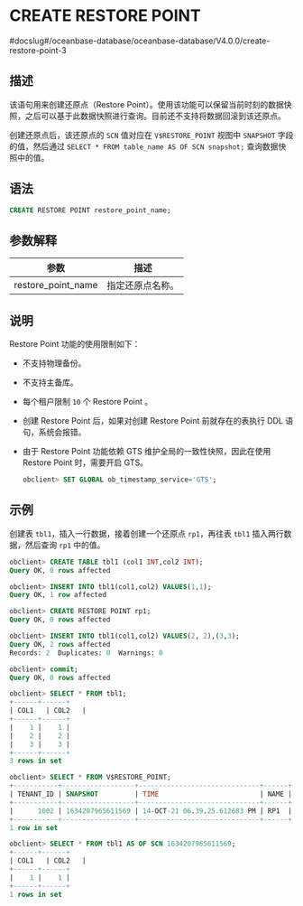 CREATE RESTORE POINT 
=========================================
#docslug#/oceanbase-database/oceanbase-database/V4.0.0/create-restore-point-3


描述 
-----------------------

该语句用来创建还原点（Restore Point）。使用该功能可以保留当前时刻的数据快照，之后可以基于此数据快照进行查询。目前还不支持将数据回滚到该还原点。

创建还原点后，该还原点的 `SCN` 值对应在 `V$RESTORE_POINT` 视图中 `SNAPSHOT` 字段的值，然后通过 `SELECT * FROM table_name AS OF SCN snapshot;` 查询数据快照中的值。

语法 
-----------------------

```sql
CREATE RESTORE POINT restore_point_name;
```



参数解释 
-------------------------



|         参数         |    描述    |
|--------------------|----------|
| restore_point_name | 指定还原点名称。 |



说明 
-----------------------

Restore Point 功能的使用限制如下：

* 不支持物理备份。

  

* 不支持主备库。

  

* 每个租户限制 `10` 个 Restore Point 。

  

* 创建 Restore Point 后，如果对创建 Restore Point 前就存在的表执行 DDL 语句，系统会报错。

  

* 由于 Restore Point 功能依赖 GTS 维护全局的一致性快照，因此在使用 Restore Point 时，需要开启 GTS。

  ```sql
  obclient> SET GLOBAL ob_timestamp_service='GTS';
  ```

  




示例 
-----------------------

创建表 `tbl1`，插入一行数据，接着创建一个还原点 `rp1`，再往表 `tbl1` 插入两行数据，然后查询 `rp1` 中的值。

```sql
obclient> CREATE TABLE tbl1 (col1 INT,col2 INT);
Query OK, 0 rows affected

obclient> INSERT INTO tbl1(col1,col2) VALUES(1,1);
Query OK, 1 row affected

obclient> CREATE RESTORE POINT rp1;
Query OK, 0 rows affected

obclient> INSERT INTO tbl1(col1,col2) VALUES(2, 2),(3,3);
Query OK, 2 rows affected
Records: 2  Duplicates: 0  Warnings: 0

obclient> commit;
Query OK, 0 rows affected

obclient> SELECT * FROM tbl1;
+------+------+
| COL1   | COL2   |
+------+------+
|    1 |    1 |
|    2 |    2 |
|    3 |    3 |
+------+------+
3 rows in set

obclient> SELECT * FROM V$RESTORE_POINT;
+-----------+------------------+------------------------------+------+
| TENANT_ID | SNAPSHOT         | TIME                         | NAME |
+-----------+------------------+------------------------------+------+
|      1002 | 1634207965611569 | 14-OCT-21 06.39.25.612683 PM | RP1  |
+-----------+------------------+------------------------------+------+
1 row in set

obclient> SELECT * FROM tbl1 AS OF SCN 1634207965611569;
+------+------+
| COL1   | COL2   |
+------+------+
|    1 |    1 |
+------+------+
1 rows in set
```


